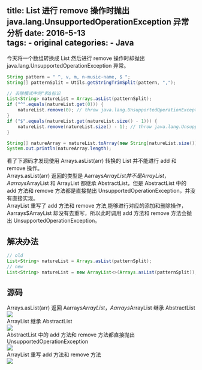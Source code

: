title: List 进行 remove 操作时抛出 java.lang.UnsupportedOperationException 异常分析
date: 2016-5-13  
tags:
    - original
categories:
    - Java
---

今天将一个数组转换成 List 然后进行 remove 操作时却抛出 java.lang.UnsupportedOperationException 异常。

```java
String pattern = " ^, v, m, n-music-name, $ ";
String[] patternSplit = Utils.getStringTrimSplit(pattern, ",");

// 去除模式中的^和$标识
List<String> natureList = Arrays.asList(patternSplit);
if ("^".equals(natureList.get(0))) {
    natureList.remove(0); // throw java.lang.UnsupportedOperationException
}
if ("$".equals(natureList.get(natureList.size() - 1))) {
    natureList.remove(natureList.size() - 1); // throw java.lang.UnsupportedOperationException
}

String[] natureArray = natureList.toArray(new String[natureList.size()]);
System.out.println(natureArray.length);
```

<!-- more -->

看了下源码才发现使用 Arrays.asList(arr) 转换的 List 并不能进行 add 和 remove 操作。  
Arrays.asList(arr) 返回的类型是 Aarrays$ArrayList 并不是 ArrayList，  
Aarrays$ArrayList 和 ArrayList 都继承 AbstractList，但是 AbstractList 中的 add 方法和 remove 方法都是直接抛出 UnsupportedOperationException，并没有直接实现。  
ArrayList 重写了 add 方法和 remove 方法,能够进行对应的添加和删除操作，Aarrays$ArrayList 却没有去重写，所以此时调用 add 方法和 remove   方法会抛出 UnsupportedOperationException。 

## 解决办法
```java
// old
List<String> natureList = Arrays.asList(patternSplit);
// new 
List<String> natureList = new ArrayList<>(Arrays.asList(patternSplit));
```

## 源码  
Arrays.asList(arr) 返回 Aarrays$ArrayList ， Aarrays$ArrayList 继承 AbstractList  
![](http://7xia33.com1.z0.glb.clouddn.com/UnsupportedOperationException1.jpg)  
ArrayList 继承 AbstractList  
![](http://7xia33.com1.z0.glb.clouddn.com/UnsupportedOperationException2.jpg)  
AbstractList 中的 add 方法和 remove 方法都直接抛出 UnsupportedOperationException  
![](http://7xia33.com1.z0.glb.clouddn.com/UnsupportedOperationException3.jpg)  
ArrayList 重写 add 方法和 remove 方法  
![](http://7xia33.com1.z0.glb.clouddn.com/UnsupportedOperationException4.jpg)   


<br>